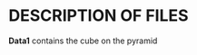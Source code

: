 # DESCRIPTION OF FILES
<p><b>Data1</b> contains the cube on the pyramid</p>
<div aligned:centre>
  <image source></image>
</div>
